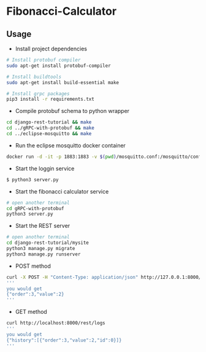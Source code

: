 # Fibonacci-Calculator

## Usage
- Install project dependencies
```bash
# Install protobuf compiler
sudo apt-get install protobuf-compiler

# Install buildtools
sudo apt-get install build-essential make

# Install grpc packages
pip3 install -r requirements.txt
```
- Compile protobuf schema to python wrapper
```bash
cd django-rest-tutorial && make
cd ../gRPC-with-protobuf && make
cd ../eclipse-mosquitto && make
```
- Run the eclipse mosquitto docker container
```bash
docker run -d -it -p 1883:1883 -v $(pwd)/mosquitto.conf:/mosquitto/config/mosquitto.conf eclipse-mosquitto
```
- Start the loggin service
```bash
$ python3 server.py
```
- Start the fibonacci calculator service
```bash
# open another terminal
cd gRPC-with-protobuf
python3 server.py
```

- Start the REST server
```bash
# open another terminal
cd django-rest-tutorial/mysite 
python3 manage.py migrate
python3 manage.py runserver
```

- POST method
```bash
curl -X POST -H "Content-Type: application/json" http://127.0.0.1:8000/rest/fibonacci/ -d "{\"order\": 3}"
'''
you would get
{"order":3,"value":2}
'''
```
- GET method
```bash
curl http://localhost:8000/rest/logs
'''
you would get
{"history":[{"order":3,"value":2,"id":0}]}
'''
```